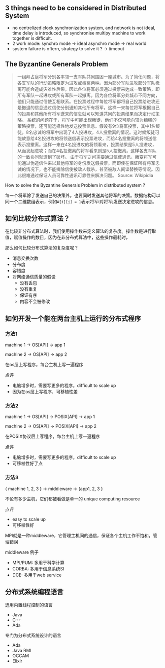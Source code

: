 

## 3 things need to be considered in Distributed System
 
 - no centrelized clock synchronization system, and network is not ideal, time delay is introduced, so synchronise multipy machine to work together is difficult.
 - 2 work mode: synchro mode -> ideal asynchro mode -> real world
 - system failure is oftern, strategy to solve it ? -> timeout

## The Byzantine Generals Problem

> 一组拜占庭将军分别各率领一支军队共同围困一座城市。为了简化问题，将各支军队的行动策略限定为进攻或撤离两种。因为部分军队进攻部分军队撤离可能会造成灾难性后果，因此各位将军必须通过投票来达成一致策略，即所有军队一起进攻或所有军队一起撤离。因为各位将军分处城市不同方向，他们只能通过信使互相联系。在投票过程中每位将军都将自己投票给进攻还是撤退的信息通过信使分别通知其他所有将军，这样一来每位将军根据自己的投票和其他所有将军送来的信息就可以知道共同的投票结果而决定行动策略。
系统的问题在于，将军中可能出现叛徒，他们不仅可能向较为糟糕的策略投票，还可能选择性地发送投票信息。假设有9位将军投票，其中1名叛徒。8名忠诚的将军中出现了4人投进攻，4人投撤离的情况。这时候叛徒可能故意给4名投进攻的将领送信表示投票进攻，而给4名投撤离的将领送信表示投撤离。这样一来在4名投进攻的将领看来，投票结果是5人投进攻，从而发起进攻；而在4名投撤离的将军看来则是5人投撤离。这样各支军队的一致协同就遭到了破坏。
由于将军之间需要通过信使通讯，叛变将军可能通过伪造信件来以其他将军的身份发送假投票。而即使在保证所有将军忠诚的情况下，也不能排除信使被敌人截杀，甚至被敌人间谍替换等情况。因此很难通过保证人员可靠性通讯可靠性来解决问题。 Source: Wikipidia

How to solve the Byzantine Generals Problem in distributed system ?

每一个将军除了发送自己的决策外，也要同时发送其他将军的决策。数据结构可以同一个二维数组表示，例如`A[i][j] = 1`表示将军i对将军j发送决定进攻的信息。


## 如何比较分布式算法？

在比较非分布式算法时，我们使用操作数来定义算法的复杂度。操作数是进行取值，赋值操作的数目，因为在非分布式算法中，这些操作最耗时。

那么如何比较分布式算法的复杂度呢？

 - 消息交换次数
 - 分布度
 - 容错度
 - 对网络通信质量的假设
    - 没有丢包
    - 没有重复
    - 保证有序
    - 内容不会被修改

## 如何开发一个能在两台主机上运行的分布式程序

### 方法1

machine 1 -> OS[API] -> app 1

machine 2 -> OS[API] -> app 2

在os层上写程序，每台主机上写一遍程序

点评
 - 电脑增多时，需要写更多的程序，difficult to scale up
 - 因为在os层上写程序，可移植性差

### 方法2

machine 1 -> OS[API] -> POSIX[API] -> app 1

machine 2 -> OS[API] -> POSIX[API] -> app 2

在POSIX协议层上写程序，每台主机上写一遍程序

点评
 - 电脑增多时，需要写更多的程序，difficult to scale up
 - 可移植性好了点

### 方法3

{ machine 1, 2, 3 } -> middleware -> {app1, 2, 3 }

不论有多少主机，它们都被看做是单一的 unique computing resource

点评
 - easy to scale up
 - 可移植性好

MPI就是一种middleware，它管理主机间的通信，保证各个主机工作不饱和，管理错误

middleware 例子
 - MPI/PUM: 多用于科学计算
 - CORBA: 多用于信息系统SI
 - DCE: 多用于web service

## 分布式系统编程语言

选用内置线程控制的语言

- Java
- C++
- Ada

专门为分布式系统设计的语言

- Ada
- Java RMI
- OCCAM
- Elixir